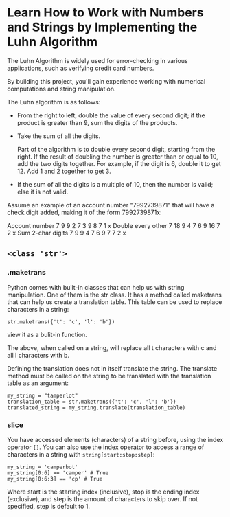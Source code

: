 # Learn How to Work with Numbers and Strings by Implementing the Luhn Algorithm

The Luhn Algorithm is widely used for error-checking in various applications, such as verifying credit card numbers.

By building this project, you'll gain experience working with numerical computations and string manipulation.

The Luhn algorithm is as follows:

- From the right to left, double the value of every second digit; if the product is greater than 9, sum the digits of the products.
- Take the sum of all the digits.

    Part of the algorithm is to double every second digit, starting from the right. If the result of doubling the number is greater than or equal to 10, add the two digits together. For example, if the digit is 6, double it to get 12. Add 1 and 2 together to get 3. 

- If the sum of all the digits is a multiple of 10, then the number is valid; else it is not valid.

Assume an example of an account number "7992739871" that will have a check digit added, making it of the form 7992739871x:

Account number      7   9  9  2  7  3  9   8  7  1  x
Double every other  7  18  9  4  7  6  9  16  7  2  x
Sum 2-char digits   7   9  9  4  7  6  9   7  7  2  x

## `<class 'str'>`

### .maketrans

Python comes with built-in classes that can help us with string manipulation. One of them is the str class. It has a method called maketrans that can help us create a translation table. This table can be used to replace characters in a string:

    str.maketrans({'t': 'c', 'l': 'b'})

view it as a bulit-in function.

The above, when called on a string, will replace all t characters with c and all l characters with b.

Defining the translation does not in itself translate the string. The translate method must be called on the string to be translated with the translation table as an argument:

    my_string = "tamperlot"
    translation_table = str.maketrans({'t': 'c', 'l': 'b'})
    translated_string = my_string.translate(translation_table)

### slice

You have accessed elements (characters) of a string before, using the index operator `[]`. You can also use the index operator to access a range of characters in a string with `string[start:stop:step]`:

    my_string = 'camperbot'
    my_string[0:6] == 'camper' # True
    my_string[0:6:3] == 'cp' # True

Where start is the starting index (inclusive), stop is the ending index (exclusive), and step is the amount of characters to skip over. If not specified, step is default to 1.